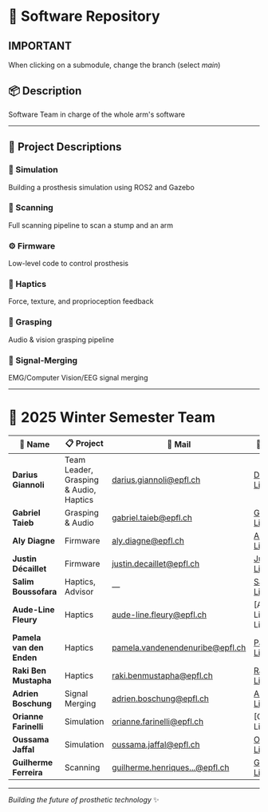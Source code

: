 # 🦾 Software Repository

## IMPORTANT
When clicking on a submodule, change the branch (select *main*)

## 📦 Description
Software Team in charge of the whole arm's software

---

## 🚀 Project Descriptions

### 🤖 Simulation
Building a prosthesis simulation using ROS2 and Gazebo

### 📸 Scanning
Full scanning pipeline to scan a stump and an arm

### ⚙️ Firmware
Low-level code to control prosthesis

### 🤚 Haptics
Force, texture, and proprioception feedback

### 🎯 Grasping
Audio & vision grasping pipeline

### 🧠 Signal-Merging
EMG/Computer Vision/EEG signal merging

---

# 👥 2025 Winter Semester Team

| 👤 Name | 📋 Project | 📧 Mail | 🔗 LinkedIn |
|---------|-----------|---------|-------------|
| **Darius Giannoli** | Team Leader, Grasping & Audio, Haptics | [darius.giannoli@epfl.ch](mailto:darius.giannoli@epfl.ch) | [Darius's LinkedIn](https://linkedin.com/in/darius-giannoli/) |
| **Gabriel Taieb** | Grasping & Audio | [gabriel.taieb@epfl.ch](mailto:gabriel.taieb@epfl.ch) | [Gabriel's LinkedIn](https://www.linkedin.com/in/gabriel-taieb/) |
| **Aly Diagne** | Firmware | [aly.diagne@epfl.ch](mailto:aly.diagne@epfl.ch) | [Aly's Linkedin](https://www.linkedin.com/in/aly-diagne-ba2a7a283/) | 
| **Justin Décaillet** | Firmware | [justin.decaillet@epfl.ch](mailto:justin.decaillet@epfl.ch) | [Justin's Linkedin](https://www.linkedin.com/in/justin-décaillet-16890b107/) |
| **Salim Boussofara** | Haptics, Advisor | — | [Salim's Linkedin](https://www.linkedin.com/in/salim-boussofara/) |
| **Aude-Line Fleury** | Haptics | [aude-line.fleury@epfl.ch](mailto:aude-line.fleury@epfl.ch) | [Aude-Line's Linkedin|
| **Pamela van den Enden** | Haptics | [pamela.vandenendenuribe@epfl.ch](mailto:pamela.vandenendenuribe@epfl.ch) | [Pamela's Linkedin](https://www.linkedin.com/in/pamela-van-den-enden-94619693/) |
| **Raki Ben Mustapha** | Haptics | [raki.benmustapha@epfl.ch](mailto:raki.benmustapha@epfl.ch) | [Raki's Linkedin](https://www.linkedin.com/in/raki-ben-mustapha-98371a251/) |
| **Adrien Boschung** | Signal Merging | [adrien.boschung@epfl.ch](mailto:adrien.boschung@epfl.ch) | [Adrien's Linkedin](https://www.linkedin.com/in/adrien-boschung-123abc/) |
| **Orianne Farinelli** | Simulation | [orianne.farinelli@epfl.ch](mailto:orianne.farinelli@epfl.ch) | [Orianne's Linkedin] |
| **Oussama Jaffal** | Simulation | [oussama.jaffal@epfl.ch](mailto:oussama.jaffal@epfl.ch) | [Oussama's Linkedin](https://www.linkedin.com/in/oussama-jaffal/)|
| **Guilherme Ferreira** | Scanning | [guilherme.henriques...@epfl.ch](mailto:guilherme.henriquesdacostaferreira@epfl.ch) | [Guilherme's Linkedin](https://www.linkedin.com/in/guilherme-costa-ferreira-454a95271/) |

---

*Building the future of prosthetic technology* ✨
